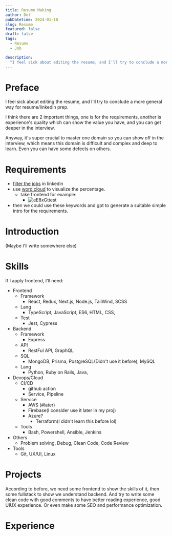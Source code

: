 ```yaml
---
title: Resume Making
author: Dot
pubDatetime: 2024-01-18
slug: Resume
featured: false
draft: false
tags:
  - Resume
  - Job

description:
  "I feel sick about editing the resume, and I'll try to conclude a more general way for resume/linkedin prep."
---
```



# Preface

I feel sick about editing the resume, and I'll try to conclude a more general way for resume/linkedin prep.

I think there are 2 important things, one is for the requirements, another is experience's quality which can show the value you have, and you can get deeper in the interview. 

Anyway, it's super crucial to master one domain so you can show off in the interview, which means this domain is difficult and complex and deep to learn. Even you can have some defects on others.

# Requirements

- [filter the jobs](https://www.linkedin.com/jobs/search/?currentJobId=3641478664&distance=25&f_WT=2&geoId=91000000&keywords=frontend%20developer&origin=JOB_SEARCH_PAGE_KEYWORD_HISTORY&refresh=true&start=25) in linkedin
- use [word cloud](https://wordart.com/create) to visualize the percentage.
  - take frontend for example:
    - ![eE8xGttest](https://cdn.jsdelivr.net/gh/h3x311/upic@main/LC3/2024/eE8xGttest.jpg)
- then we could use these keywords and gpt to generate a suitable simple intro for the requirements.

# Introduction

(Maybe I'll write somewhere else)

# Skills

If I apply frontend, I'll need:
- Frontend
  - Framework
    - React, Redux, Next.js, Node.js, TailWind, SCSS
  - Lang
    - TypeScript, JavaScript, ES6, HTML, CSS, 
  - Test
    - Jest, Cypress
- Backend
  - Framework
    - Express
  - API
    - RestFul API, GraphQL
  - SQL
    - MongoDB, Prisma, PostgreSQL(Didn't use it before), MySQL
  - Lang
    - Python, Ruby on Rails, Java, 
- Devops/Cloud
  - CI/CD
    - github action
    - Service, Pipeline
  - Service
    - AWS (#later)
    - Firebase(I consider use it later in my proj)
    - Azure?
      - Terraform(I didn't learn this before lol)
  - Tools
    - Bash, Powershell, Ansible, Jenkins
- Others
  - Problem solving, Debug, Clean Code, Code Review
- Tools
  - Git, UX/UI, Linux

# Projects

According to before, we need some frontend to show the skills of it, then some fullstack to show we understand backend. And try to write some clean code with good comments to have better reading experience, good UIUX experience. Or even make some SEO and performance optimization. 

# Experience



